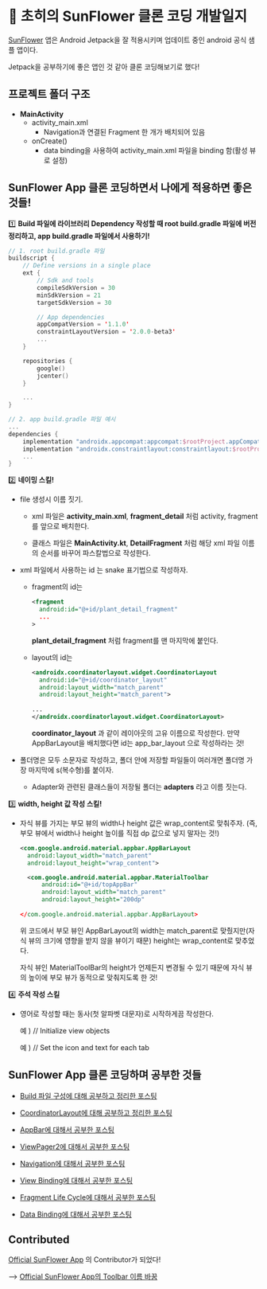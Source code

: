 # 🌻 초히의 SunFlower 클론 코딩 개발일지

[SunFlower](https://github.com/android/sunflower) 앱은 Android Jetpack을 잘 적용시키며 업데이트 중인 android 공식 샘플 앱이다.

Jetpack을 공부하기에 좋은 앱인 것 같아 클론 코딩해보기로 했다!

## 프로젝트 폴더 구조

* __MainActivity__
    * activity_main.xml
        * Navigation과 연결된 Fragment 한 개가 배치되어 있음
    * onCreate()
        * data binding을 사용하여 activity_main.xml 파일을 binding 함(활성 뷰로 설정)

## SunFlower App 클론 코딩하면서 나에게 적용하면 좋은 것들!

1️⃣ __Build 파일에 라이브러리 Dependency 작성할 때 root build.gradle 파일에 버전 정리하고, app build.gradle 파일에서 사용하기!__

 ~~~kotlin
 // 1. root build.gradle 파일 
 buildscript {
     // Define versions in a single place
     ext {
         // Sdk and tools
         compileSdkVersion = 30
         minSdkVersion = 21
         targetSdkVersion = 30

         // App dependencies
         appCompatVersion = '1.1.0'
         constraintLayoutVersion = '2.0.0-beta3'
         ...
     }

     repositories {
         google()
         jcenter()
     }

     ...
 }
 ~~~

 ~~~kotlin
 // 2. app build.gradle 파일 예시
 ...
 dependencies {
     implementation "androidx.appcompat:appcompat:$rootProject.appCompatVersion"
     implementation "androidx.constraintlayout:constraintlayout:$rootProject.constraintLayoutVersion"
     ...
 }
 ~~~
    
2️⃣ __네이밍 스킬!__

* file 생성시 이름 짓기.

   * xml 파일은 __activity_main.xml__, __fragment_detail__ 처럼 activity, fragment를 앞으로 배치한다.
   
   * 클래스 파일은 __MainActivity.kt__, __DetailFragment__ 처럼 해당 xml 파일 이름의 순서를 바꾸어 파스칼법으로 작성한다.

* xml 파일에서 사용하는 id 는 snake 표기법으로 작성하자.

   * fragment의 id는 
   
      ~~~xml
      <fragment
        android:id="@+id/plant_detail_fragment"
        ...
      >
      ~~~
      
      __plant_detail_fragment__ 처럼 fragment를 맨 마지막에 붙인다.
   
   * layout의 id는
   
      ~~~xml
      <androidx.coordinatorlayout.widget.CoordinatorLayout
        android:id="@+id/coordinator_layout"
        android:layout_width="match_parent"
        android:layout_height="match_parent">
         
      ...
      </androidx.coordinatorlayout.widget.CoordinatorLayout>
      ~~~
      
      __coordinator_layout__ 과 같이 레이아웃의 고유 이름으로 작성한다. 만약 AppBarLayout을 배치했다면 id는 app_bar_layout 으로 작성하라는 것!
      
* 폴더명은 모두 소문자로 작성하고, 폴더 안에 저장할 파일들이 여러개면 폴더명 가장 마지막에 s(복수형)를 붙이자.

   * Adapter와 관련된 클래스들이 저장될 폴더는 __adapters__ 라고 이름 짓는다.
      
3️⃣ __width, height 값 작성 스킬!__

   * 자식 뷰를 가지는 부모 뷰의 width나 height 값은 wrap_content로 맞춰주자. (즉, 부모 뷰에서 width나 height 높이를 직접 dp 값으로 넣지 말자는 것!)
   
      ~~~xml
      <com.google.android.material.appbar.AppBarLayout
        android:layout_width="match_parent"
        android:layout_height="wrap_content">

        <com.google.android.material.appbar.MaterialToolbar
            android:id="@+id/topAppBar"
            android:layout_width="match_parent"
            android:layout_height="200dp"
                                                            
      </com.google.android.material.appbar.AppBarLayout>
      ~~~
      
      위 코드에서 부모 뷰인 AppBarLayout의 width는 match_parent로 맞췄지만(자식 뷰의 크기에 영향을 받지 않을 뷰이기 때문) height는 wrap_content로 맞추었다.
      
      자식 뷰인 MaterialToolBar의 height가 언제든지 변경될 수 있기 때문에 자식 뷰의 높이에 부모 뷰가 동적으로 맞춰지도록 한 것!
 
4️⃣ __주석 작성 스킬__

   * 영어로 작성할 때는 동사(첫 알파벳 대문자)로 시작하게끔 작성한다.
   
      예 ) // Initialize view objects
      
      예 ) // Set the icon and text for each tab

## SunFlower App 클론 코딩하며 공부한 것들

* [Build 파일 구성에 대해 공부하고 정리한 포스팅](https://choheeis.github.io/newblog//articles/2020-07/AppBuild)

* [CoordinatorLayout에 대해 공부하고 정리한 포스팅](https://choheeis.github.io/newblog//articles/2020-07/CoordinatorLayout)

* [AppBar에 대해서 공부한 포스팅](https://choheeis.github.io/newblog//articles/2020-10/AppBar)
   
* [ViewPager2에 대해서 공부한 포스팅](https://choheeis.github.io/newblog//articles/2020-08/ViewPager2)

* [Navigation에 대해서 공부한 포스팅](https://choheeis.github.io/newblog//articles/2020-08/navigation)

* [View Binding에 대해서 공부한 포스팅](https://choheeis.github.io/newblog//articles/2020-09/viewBinding)

* [Fragment Life Cycle에 대해서 공부한 포스팅](https://choheeis.github.io/newblog//articles/2020-09/fragment)

* [Data Binding에 대해서 공부한 포스팅](https://choheeis.github.io/newblog//articles/2020-10/dataBinding)

## Contributed

[Official SunFlower App](https://github.com/android/sunflower/pull/669) 의 Contributor가 되었다!

--> [Official SunFlower App의 Toolbar 이름 바꿈](https://github.com/android/sunflower/pull/669)


